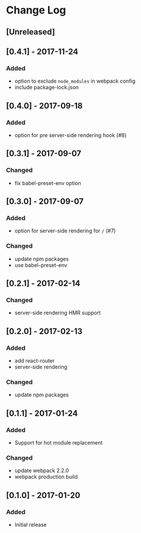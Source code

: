 # Change Log

## [Unreleased]

## [0.4.1] - 2017-11-24
### Added
- option to exclude `node_modules` in webpack config
- include package-lock.json

## [0.4.0] - 2017-09-18
### Added
- option for pre server-side rendering hook (#8)

## [0.3.1] - 2017-09-07
### Changed
- fix babel-preset-env option

## [0.3.0] - 2017-09-07
### Added
- option for server-side rendering for `/` (#7)

### Changed
- update npm packages
- use babel-preset-env

## [0.2.1] - 2017-02-14
### Changed
- server-side rendering HMR support

## [0.2.0] - 2017-02-13
### Added
- add react-router
- server-side rendering

### Changed
- update npm packages

## [0.1.1] - 2017-01-24
### Added
- Support for hot module replacement

### Changed
- update webpack 2.2.0
- webpack production build

## [0.1.0] - 2017-01-20
### Added
- Initial release
